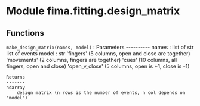 Module fima.fitting.design_matrix
=================================

Functions
---------

    
`make_design_matrix(names, model)`
:   Parameters
    ----------
    names : list of str
        list of events
    model : str
        'fingers' (5 columns, open and close are together)
        'movements' (2 columns, fingers are together)
        'cues' (10 columns, all fingers, open and close)
        'open_v_close' (5 columns, open is +1, close is -1)
    
    Returns
    -------
    ndarray
        design matrix (n rows is the number of events, n col depends on "model")